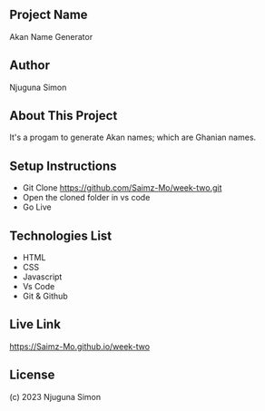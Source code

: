 ## Project Name 

Akan Name Generator

## Author 

Njuguna Simon 

## About This Project

It's a progam to generate Akan names; which are Ghanian names.

## Setup Instructions

- Git Clone https://github.com/Saimz-Mo/week-two.git
- Open the cloned folder in vs code
- Go Live

## Technologies List

- HTML
- CSS
- Javascript
- Vs Code
- Git & Github



## Live Link

https://Saimz-Mo.github.io/week-two

## License

(c) 2023 Njuguna Simon
